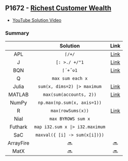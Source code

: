 ## P1672 - [Richest Customer Wealth](https://leetcode.com/problems/richest-customer-wealth/)

* [YouTube Solution Video](https://www.youtube.com/watch?v=MKb4WD6mioE)

### Summary

||Solution|Link|
|:-:|:-:|:-:|
|APL|`⌈/+/`|[Link](https://github.com/codereport/LeetCode/blob/master/0217_Problem_1.apl)|
|J|`[: >./ +/"1`|[Link](https://github.com/codereport/LeetCode/blob/master/0217_Problem_1.ijs)|
|BQN|`⌈´+˝⎉1`|[Link](https://github.com/codereport/LeetCode/blob/master/0217_Problem_1.bqn)|
|Q|`max sum each x`||
|Julia|`sum(x, dims=2) \|> maximum`|[Link](https://github.com/codereport/LeetCode/blob/master/0217_Problem_1.jl)|
|MATLAB|`max(sum(accounts, 2))`|[Link](https://github.com/codereport/array-language-comparisons/blob/main/code/matlab/maxWealth.m)|
|NumPy|`np.max(np.sum(x, axis=1))`||
|R|`max(rowSums(x))`|[Link](https://github.com/codereport/LeetCode/blob/master/0217_Problem_1.r)|
|Nial|`max BYROWS sum x`||
|Futhark|`map i32.sum x \|> i32.maximum`||
|SaC|`maxval({ [i] -> sum(x[i])})`||
|ArrayFire|:soon:|:soon:|
|MatX|:soon:|:soon:|
